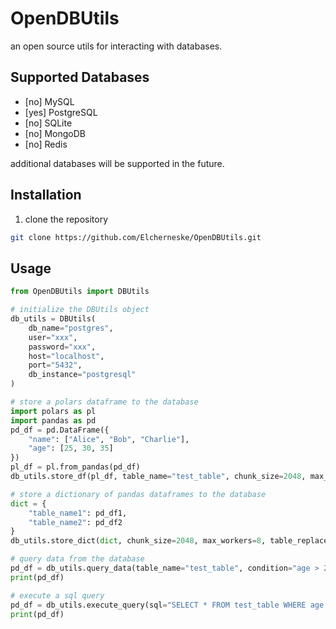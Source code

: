 # OpenDBUtils
an open source utils for interacting with databases.

## Supported Databases
- [no] MySQL
- [yes] PostgreSQL
- [no] SQLite
- [no] MongoDB
- [no] Redis

additional databases will be supported in the future.

## Installation
1. clone the repository
```bash
git clone https://github.com/Elcherneske/OpenDBUtils.git
```

## Usage
```python
from OpenDBUtils import DBUtils

# initialize the DBUtils object
db_utils = DBUtils(
    db_name="postgres",
    user="xxx",
    password="xxx",
    host="localhost",
    port="5432",
    db_instance="postgresql"
)

# store a polars dataframe to the database
import polars as pl
import pandas as pd
pd_df = pd.DataFrame({
    "name": ["Alice", "Bob", "Charlie"],
    "age": [25, 30, 35]
})
pl_df = pl.from_pandas(pd_df)
db_utils.store_df(pl_df, table_name="test_table", chunk_size=2048, max_workers=8, table_replace=True)

# store a dictionary of pandas dataframes to the database
dict = {
    "table_name1": pd_df1,
    "table_name2": pd_df2
}
db_utils.store_dict(dict, chunk_size=2048, max_workers=8, table_replace=True)

# query data from the database
pd_df = db_utils.query_data(table_name="test_table", condition="age > 25", limit=10, chunk_size=2048, max_workers=8)
print(pd_df)

# execute a sql query
pd_df = db_utils.execute_query(sql="SELECT * FROM test_table WHERE age > 25")
print(pd_df)

```


